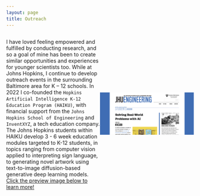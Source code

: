 ```yaml
---
layout: page
title: Outreach
---
```


<div style="display: flex; align-items: center;">
    <div style="flex: 1;">
        <p>I have loved feeling empowered and fulfilled by conducting research, and so a goal of mine has been to create similar opportunities and experiences for younger scientists too. While at Johns Hopkins, I continue to develop outreach events in the surrounding Baltimore area for K – 12 schools. In 2022 I co-founded the <code>Hopkins Artificial Intelligence K-12 Education Program (HAIKU)</code>, with financial support from the <code>Johns Hopkins School of Engineering</code> and <code>InventXYZ</code>, a tech education company. The Johns Hopkins students within HAIKU develop 3 - 6 week education modules targeted to K-12 students, in topics ranging from computer vision applied to interpreting sign language, to generating novel artwork using text-to-image diffusion-based generative deep learning models. <a href="https://engineering.jhu.edu/magazine/2022/05/solving-real-world-problems-with-ai/">Click the preview image below to learn more!</a></p>
    </div>
    <div style="flex: 1; text-align: center;">
        <a href="https://engineering.jhu.edu/magazine/2022/05/solving-real-world-problems-with-ai/">
            <img src="outreach_preview.png" alt="Preview Image" width="300px">
        </a>
    </div>
</div>
